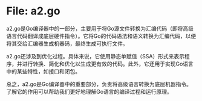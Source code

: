 # File: a2.go

a2.go是Go编译器中的一部分，主要用于将Go源文件转换为汇编代码（即将高级语言代码翻译成底层硬件指令）。它将Go的代码语法和语义转换为汇编代码，以便将其交给汇编器生成机器码，最终生成可执行文件。

a2.go还涉及到优化过程。具体来说，它使用静态单赋值（SSA）形式来表示程序，并进行转换、简化和优化以生成更有效的代码。此外，它还用于实现Go语言中的某些特性，如接口和闭包。

总之，a2.go是Go编译器中的重要部分，负责将高级语言转换为底层机器指令。了解它的作用可以帮助我们更好地理解Go语言的编译过程和运行原理。

